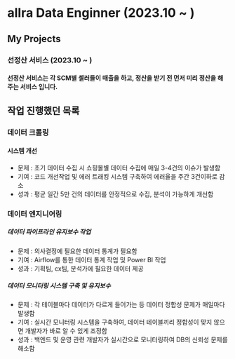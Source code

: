 # allra Data Enginner (2023.10 ~ )

## My Projects


### 선정산 서비스 (2023.10 ~ )


#### 선정산 서비스는 각 SCM별 셀러들이 매출을 하고, 정산을 받기 전 먼저 미리 정산을 해주는 서비스 입니다.

## 작업 진행했던 목록

### 데이터 크롤링

#### 시스템 개선
-	문제 : 초기 데이터 수집 시 쇼핑몰별 데이터 수집에 매일 3-4건의 이슈가 발생함
-	기여 : 코드 개선작업 및 에러 트래킹 시스템 구축하여 에러율을 주간 3건이하로 감소
-	성과 : 평균 일간 5만 건의 데이터를 안정적으로 수집, 분석이 가능하게 개선함


### 데이터 엔지니어링

##### 데이터 파이프라인 유지보수 작업

- 문제 : 의사결정에 필요한 데이터 통계가 필요함
- 기여 : Airflow를 통한 데이터 통계 작업 및 Power BI 작업
- 성과 : 기획팀, cx팀, 분석가에 필요한 데이터 제공

##### 데이터 모니터링 시스템 구축 및 유지보수
- 문제 : 각 테이블마다 데이터가 다르게 들어가는 등 데이터 정합성 문제가 매일마다 발생함
- 기여 : 실시간 모니터링 시스템을 구축하여, 데이터 테이블끼리 정합성이 맞지 않으면 개발자가 바로 알 수 있게 조정함
- 성과 : 백엔드 및 운영 관련 개발자가 실시간으로 모니터링하여 DB의 신뢰성 문제를 해소함
